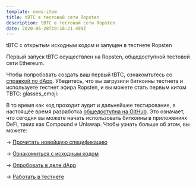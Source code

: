 ```yaml
---
template: news-item
title: tBTC в тестовой сети Ropsten
description: tBTC в тестовой сети Ropsten
date: 2020-06-28T19:16:21.499Z
---
```

tBTC с открытым исходным кодом и запущен в тестнете Ropsten

Первый запуск tBTC осуществлен на Ropsten, общедоступной тестовой сети Ethereum. 

Чтобы попробовать создать ваш первый tBTC, ознакомтьтесь со [справкой по dApp](https://dapp.test.tbtc.network). Убедитесь, что вы загрузили  биткоины тестнета и используете тестнет эфира Ropsten, и вы можете стать первым китом TBTC: glasses_emoji: 

В то время как код проходит аудит и дальнейшее тестирование, в настоящее время разработка [общедоступна на GitHub](https://github.com/keep-network/tbtc). Это означает, что сегодня вы можете начать использовать биткоины в приложениях DeFi, таких как Compound и Uniswap. Чтобы узнать больше об этом, вы можете:

\-> [Прочитать новейшую спецификацию](https://docs.keep.network/tbtc/index.pdf)

\-> [Ознакомиться с исходным кодом](https://github.com/keep-network/tbtc/tree/master/solidity)

\-> [Опробовать в деле dApp](https://dapp.test.tbtc.network/)

\-> [Работать в тестнете](https://www.npmjs.com/package/@keep-network/tbtc.js)
